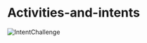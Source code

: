# Activities-and-intents
![IntentChallenge](https://user-images.githubusercontent.com/50354267/161466990-0bb4a5c2-57c6-4f95-99cf-154020cc943a.gif)
